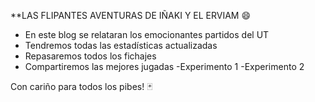 **LAS FLIPANTES AVENTURAS DE IÑAKI Y EL ERVIAM :smile:


- En este blog se relataran los emocionantes partidos del UT
- Tendremos todas las estadísticas actualizadas
- Repasaremos todos los fichajes
- Compartiremos las mejores jugadas
-Experimento 1
-Experimento 2


Con cariño para todos los pibes! :black_joker:

